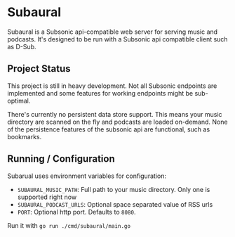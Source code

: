 # Subaural

Subaural is a Subsonic api-compatible web server for serving music and podcasts. It's designed to be run with a Subsonic api compatible client such as D-Sub.

## Project Status

This project is still in heavy development. Not all Subsonic endpoints are implemented and some features for working endpoints might be sub-optimal.

There's currently no persistent data store support. This means your music directory are scanned on the fly and podcasts are loaded on-demand. None of the persistence features of the subsonic api are functional, such as bookmarks.

## Running / Configuration

Subarual uses environment variables for configuration:

- `SUBAURAL_MUSIC_PATH`: Full path to your music directory. Only one is supported right now
- `SUBAURAL_PODCAST_URLS`: Optional space separated value of RSS urls
- `PORT`: Optional http port. Defaults to `8080`.

Run it with `go run ./cmd/subaural/main.go`
